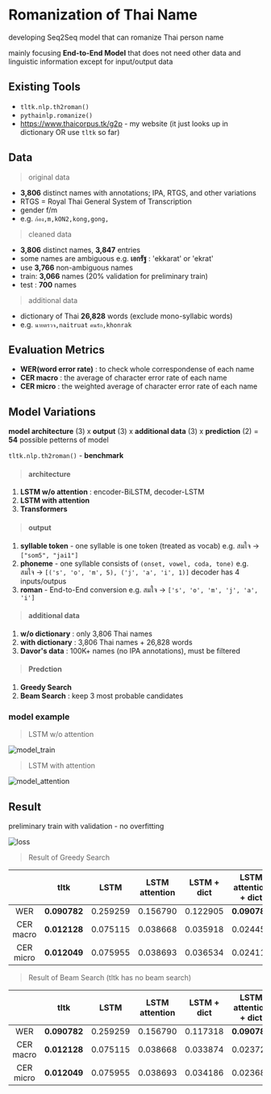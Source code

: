 # Romanization of Thai Name

developing Seq2Seq model that can romanize Thai person name 

mainly focusing **End-to-End Model** that does not need other data and linguistic information except for input/output data

## Existing Tools

- `tltk.nlp.th2roman()`
- `pythainlp.romanize()`
- https://www.thaicorpus.tk/g2p - my website (it just looks up in dictionary OR use `tltk` so far)

## Data

> original data
 
- **3,806** distinct names with annotations; IPA, RTGS, and other variations
- RTGS = Royal Thai General System of Transcription
- gender f/m
- e.g. `ก้อง,m,kON2,kong,gong,`

> cleaned data

- **3,806** distinct names, **3,847** entries
- some names are ambiguous e.g. **เอกรัฐ** : 'ekkarat' or 'ekrat'
- use **3,766** non-ambiguous names
- train: **3,066** names (20% validation for preliminary train)
- test : **700** names

> additional data

- dictionary of Thai **26,828** words (exclude mono-syllabic words)
- e.g. `นายตรวจ,naitruat` `คนรัก,khonrak`

## Evaluation Metrics

- **WER(word error rate)** : to check whole correspondense of each name
- **CER macro** : the average of character error rate of each name 
- **CER micro** : the weighted average of character error rate of each name 

## Model Variations

**model architecture** (3) x **output** (3) x **additional data** (3) x **prediction** (2) = **54** possible petterns of model

`tltk.nlp.th2roman()` - **benchmark**

> #### architecture

1. **LSTM w/o attention** : encoder-BiLSTM, decoder-LSTM
2. **LSTM with attention**
3. **Transformers**

> #### output

1. **syllable token** - one syllable is one token (treated as vocab) 
e.g. สมใจ -> `["som5", "jai1"]`
2. **phoneme** - one syllable consists of `(onset, vowel, coda, tone)`
e.g. สมใจ -> `[('s', 'o', 'm', 5), ('j', 'a', 'i', 1)]`
decoder has 4 inputs/outpus
3. **roman** - End-to-End conversion
e.g. สมใจ -> `['s', 'o', 'm', 'j', 'a', 'i']`

> #### additional data

1. **w/o dictionary** : only 3,806 Thai names
2. **with dictionary** : 3,806 Thai names + 26,828 words
3. **Davor's data** : 100K+ names (no IPA annotations), must be filtered

> #### Predction

1. **Greedy Search**
2. **Beam Search** : keep 3 most probable candidates

### model example

> LSTM w/o attention

![model_train](https://user-images.githubusercontent.com/44984892/174532893-8ff54723-457a-4a33-a12c-c437d9e78934.png)

> LSTM with attention

![model_attention](https://user-images.githubusercontent.com/44984892/175194689-5ed0d2ec-ce10-4067-a47d-7b6edaaea24c.png)


## Result

preliminary train with validation - no overfitting

![loss](https://user-images.githubusercontent.com/44984892/174543126-0d9923db-9dd9-4c58-bcb0-92e152c2b7b7.png)

> Result of Greedy Search

||tltk|LSTM|LSTM attention|LSTM + dict|LSTM attention + dict|LSTM attention, syl token|
|:-:|:-:|:-:|:-:|:-:|:-:|:-:|
|WER|**0.090782**|0.259259|0.156790|0.122905|**0.090782**|0.215|
|CER macro|**0.012128**|0.075115|0.038668|0.035918|0.024459|0.073|
|CER micro|**0.012049**|0.075955|0.038693|0.036534|0.024111|0.073|

> Result of Beam Search (tltk has no beam search)

||tltk|LSTM|LSTM attention|LSTM + dict|LSTM attention + dict|
|:-:|:-:|:-:|:-:|:-:|:-:|
|WER|**0.090782**|0.259259|0.156790|0.117318|**0.090782**|
|CER macro|**0.012128**|0.075115|0.038668|0.033874|0.023728|
|CER micro|**0.012049**|0.075955|0.038693|0.034186|0.023680|
